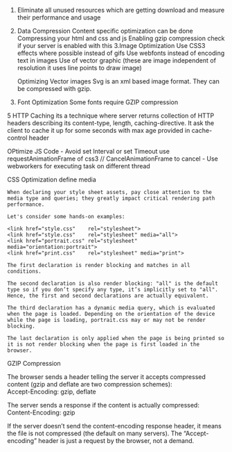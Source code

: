 1. Eliminate all unused resources which are getting download and measure their performance and usage
2. Data Compression
    Content specific optimization can be done
    Compressing your html and css and js
    Enabling gzip compression check if your server is enabled with this
3.Image Optimization
    Use CSS3 effects where possible instead of gifs
    Use webfonts instead of encoding text in images
    Use of vector graphic (these are image independent of resolution it uses line points to draw image)

    Optimizing Vector images
     Svg is an xml based image format. They can be compressed with gzip.

4. Font Optimization
    Some fonts require GZIP compression

5 HTTP Caching
    its a technique where server returns collection of HTTP headers describing its content-type, length,
    caching-directive. It ask the client to cache it up for some seconds with max age provided in cache-control header


OPtimize JS Code
    - Avoid set Interval or set Timeout use requestAnimationFrame of css3 // CancelAnimationFrame to cancel
    - Use webworkers for executing task on different thread


CSS Optimization
    define media

    When declaring your style sheet assets, pay close attention to the media type and queries; they greatly impact critical rendering path performance.

    Let's consider some hands-on examples:

    <link href="style.css"    rel="stylesheet">
    <link href="style.css"    rel="stylesheet" media="all">
    <link href="portrait.css" rel="stylesheet" media="orientation:portrait">
    <link href="print.css"    rel="stylesheet" media="print">
    
    The first declaration is render blocking and matches in all conditions.

    The second declaration is also render blocking: "all" is the default type so if you don’t specify any type, it’s implicitly set to "all". Hence, the first and second declarations are actually equivalent.

    The third declaration has a dynamic media query, which is evaluated when the page is loaded. Depending on the orientation of the device while the page is loading, portrait.css may or may not be render blocking.

    The last declaration is only applied when the page is being printed so it is not render blocking when the page is first loaded in the browser.


GZIP Compression

The browser sends a header telling the server it accepts compressed content (gzip and deflate are two compression schemes):  
Accept-Encoding: gzip, deflate

The server sends a response if the content is actually compressed:  Content-Encoding: gzip

If the server doesn’t send the content-encoding response header, it means the file is not compressed (the default on many servers). The “Accept-encoding” header is just a request by the browser, not a demand.

